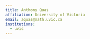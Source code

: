 ```yaml
---
title: Anthony Quas
affiliation: University of Victoria
email: aquas@math.uvic.ca
institutions:
  - uvic
---
```


